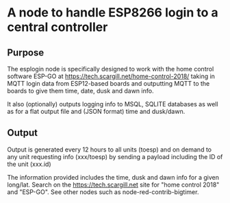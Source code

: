 # A node to handle ESP8266 login to a central controller

## Purpose
The esplogin node is specifically designed to work with the home control software ESP-GO at https://tech.scargill.net/home-control-2018/
taking in MQTT login data from ESP12-based boards and outputting MQTT to the boards to give them time, date, dusk and dawn info. 

It also (optionally) outputs logging info to MSQL, SQLITE databases as well as for a flat output file and (JSON format) time and dusk/dawn.

## Output 
Output is generated every 12 hours to all units (toesp) and on demand to any unit requesting 
info (xxx/toesp) by sending a payload including the ID of the unit (xxx.id)

The information provided includes the time, dusk and dawn info for a given long/lat.
Search on the https://tech.scargill.net site for "home control 2018" and "ESP-GO". See other nodes such as node-red-contrib-bigtimer.